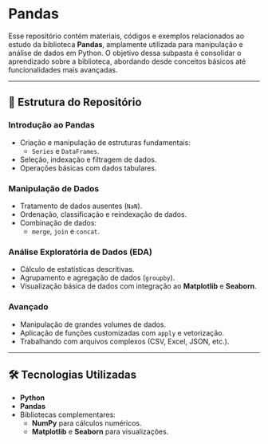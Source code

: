# Pandas 

Esse repositório contém materiais, códigos e exemplos relacionados ao estudo da biblioteca **Pandas**, amplamente utilizada para manipulação e análise de dados em Python. O objetivo dessa subpasta é consolidar o aprendizado sobre a biblioteca, abordando desde conceitos básicos até funcionalidades mais avançadas.  

---

## 📂 Estrutura do Repositório  

### **Introdução ao Pandas**  
- Criação e manipulação de estruturas fundamentais:  
  - `Series` e `DataFrames`.  
- Seleção, indexação e filtragem de dados.  
- Operações básicas com dados tabulares.  

### **Manipulação de Dados**  
- Tratamento de dados ausentes (`NaN`).  
- Ordenação, classificação e reindexação de dados.  
- Combinação de dados:  
  - `merge`, `join` e `concat`.  

### **Análise Exploratória de Dados (EDA)**  
- Cálculo de estatísticas descritivas.  
- Agrupamento e agregação de dados (`groupby`).  
- Visualização básica de dados com integração ao **Matplotlib** e **Seaborn**.  

### **Avançado**  
- Manipulação de grandes volumes de dados.  
- Aplicação de funções customizadas com `apply` e vetorização.  
- Trabalhando com arquivos complexos (CSV, Excel, JSON, etc.).  

---

## 🛠️ Tecnologias Utilizadas  
- **Python**  
- **Pandas**  
- Bibliotecas complementares:  
  - **NumPy** para cálculos numéricos.  
  - **Matplotlib** e **Seaborn** para visualizações.  

 

